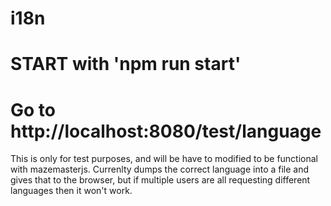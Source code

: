 # i18n

# START with 'npm run start'
# Go to http://localhost:8080/test/language

This is only for test purposes, and will be have to modified to be functional with mazemasterjs.
Currenlty dumps the correct language into a file and gives that to the browser, but if multiple users are all requesting different languages then it won't work.
